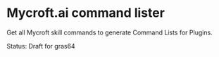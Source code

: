 # Mycroft.ai command lister

Get all Mycroft skill commands to generate Command Lists for Plugins.



Status: Draft for gras64